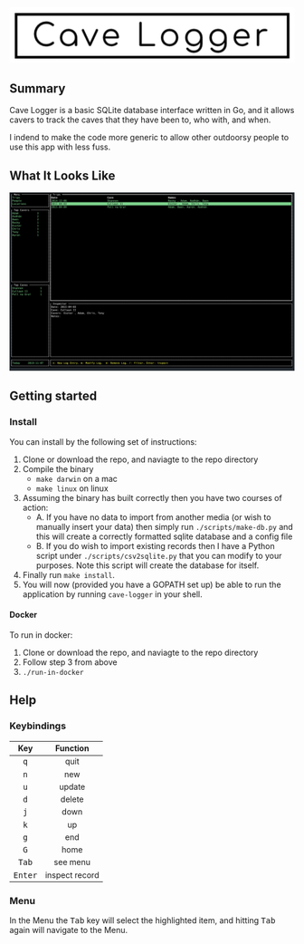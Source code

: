 <p align="center"><img alt="Cave Logger" src="assets/logo.png"></p>

## Summary
Cave Logger is a basic SQLite database interface written in Go, and it allows cavers to track the caves that they have been to, who with, and when. 

I indend to make the code more generic to allow other outdoorsy people to use this app with less fuss.

## What It Looks Like
<p align="center"><img src="assets/screenshot.png"></p>

## Getting started

### Install
You can install by the following set of instructions:

1. Clone or download the repo, and naviagte to the repo directory
2. Compile the binary
    - `make darwin` on a mac
    - `make linux` on linux
3. Assuming the binary has built correctly then you have two courses of action:
    - A. If you have no data to import from another media (or wish to manually insert your data) then simply run `./scripts/make-db.py` and this will create a correctly formatted sqlite database and a config file
    - B. If you do wish to import existing records then I have a Python script under `./scripts/csv2sqlite.py` that you can modify to your purposes. Note this script will create the database for itself.
4. Finally run `make install`.
5. You will now (provided you have a GOPATH set up) be able to run the application by running `cave-logger` in your shell. 

#### Docker
To run in docker:

1. Clone or download the repo, and naviagte to the repo directory
2. Follow step 3 from above
3. `./run-in-docker`

## Help

### Keybindings

| Key | Function |
|:---:|:--------:|
| <kbd>q</kbd> | quit |
| <kbd>n</kbd> | new |
| <kbd>u</kbd> | update |
| <kbd>d</kbd> | delete |
| <kbd>j</kbd> | down |
| <kbd>k</kbd> | up |
| <kbd>g</kbd> | end |
| <kbd>G</kbd> | home |
| <kbd>Tab</kbd> | see menu |
| <kbd>Enter</kbd> | inspect record |

### Menu
In the Menu the <kbd>Tab</kbd> key will select the highlighted item, and hitting <kbd>Tab</kbd> again will navigate to the Menu.
